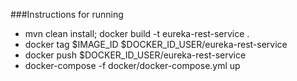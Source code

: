 ###Instructions for running

- mvn clean install; docker build -t eureka-rest-service .
- docker tag $IMAGE_ID $DOCKER_ID_USER/eureka-rest-service
- docker push $DOCKER_ID_USER/eureka-rest-service
- docker-compose -f docker/docker-compose.yml up